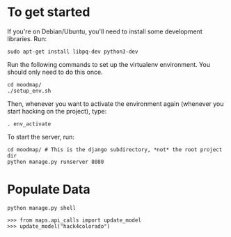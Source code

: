 To get started
=======
If you're on Debian/Ubuntu, you'll need to install some development libraries.
Run:

    sudo apt-get install libpq-dev python3-dev

Run the following commands to set up the virtualenv environment. You
should only need to do this once.

    cd moodmap/
    ./setup_env.sh

Then, whenever you want to activate the environment again (whenever you start
hacking on the project), type:

    . env_activate

To start the server, run:

    cd moodmap/ # This is the django subdirectory, *not* the root project dir
    python manage.py runserver 8080

Populate Data
======

    python manage.py shell

    >>> from maps.api_calls import update_model
    >>> update_model("hack4colorado")

